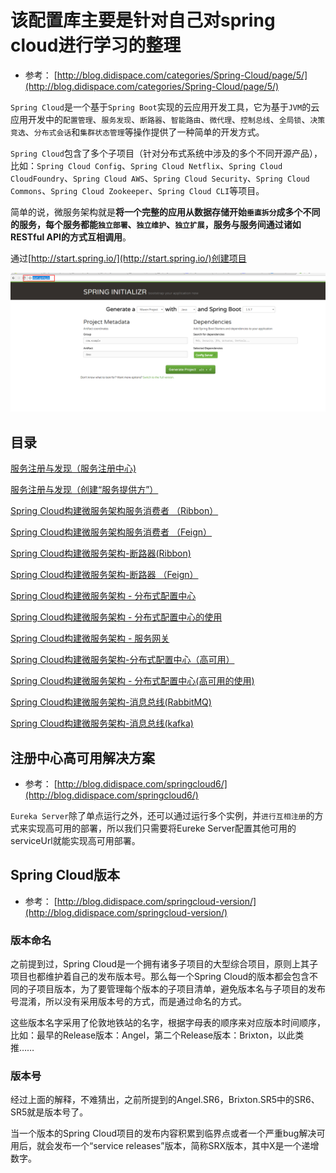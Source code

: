 # 该配置库主要是针对自己对spring cloud进行学习的整理
- 参考： [http://blog.didispace.com/categories/Spring-Cloud/page/5/](http://blog.didispace.com/categories/Spring-Cloud/page/5/)



`Spring Cloud`是一个基于`Spring Boot`实现的云应用开发工具，它为基于`JVM`的云应用开发中的`配置管理`、`服务发现`、`断路器`、`智能路由`、`微代理`、`控制总线`、`全局锁`、`决策竞选`、`分布式会话`和`集群状态管理`等操作提供了一种简单的开发方式。

`Spring Cloud`包含了多个子项目（针对分布式系统中涉及的多个不同开源产品），比如：`Spring Cloud Config`、`Spring Cloud Netflix`、`Spring Cloud CloudFoundry`、`Spring Cloud AWS`、`Spring Cloud Security`、`Spring Cloud Commons`、`Spring Cloud Zookeeper`、`Spring Cloud CLI`等项目。

简单的说，微服务架构就是**将一个完整的应用从数据存储开始`垂直拆分`成多个不同的服务，每个服务都能`独立部署`、`独立维护`、`独立扩展`，服务与服务间通过诸如RESTful API的方式互相调用**。


通过[http://start.spring.io/](http://start.spring.io/)创建项目

![创建项目](https://github.com/916812579/spring-cloud/raw/master/project_new.png)



## 目录

[服务注册与发现（服务注册中心)](https://github.com/916812579/spring-cloud/tree/master/demo1)

[服务注册与发现（创建“服务提供方”）](https://github.com/916812579/spring-cloud/tree/master/demo2)

[Spring Cloud构建微服务架构服务消费者 （Ribbon）](https://github.com/916812579/spring-cloud/tree/master/demo3)

[Spring Cloud构建微服务架构服务消费者 （Feign）](https://github.com/916812579/spring-cloud/tree/master/demo4)

[Spring Cloud构建微服务架构-断路器(Ribbon)](https://github.com/916812579/spring-cloud/tree/master/demo5)

[Spring Cloud构建微服务架构-断路器 （Feign）](https://github.com/916812579/spring-cloud/tree/master/demo6)

[Spring Cloud构建微服务架构 - 分布式配置中心](https://github.com/916812579/spring-cloud/tree/master/demo7)

[Spring Cloud构建微服务架构 - 分布式配置中心的使用](https://github.com/916812579/spring-cloud/tree/master/demo8)

[Spring Cloud构建微服务架构 - 服务网关](https://github.com/916812579/spring-cloud/tree/master/demo9)

[Spring Cloud构建微服务架构-分布式配置中心（高可用）](https://github.com/916812579/spring-cloud/tree/master/demo10)

[Spring Cloud构建微服务架构 - 分布式配置中心(高可用的使用)](https://github.com/916812579/spring-cloud/tree/master/demo11)

[Spring Cloud构建微服务架构-消息总线(RabbitMQ)](https://github.com/916812579/spring-cloud/tree/master/demo12)

[Spring Cloud构建微服务架构-消息总线(kafka)](https://github.com/916812579/spring-cloud/tree/master/demo13)


## 注册中心高可用解决方案

- 参考： [http://blog.didispace.com/springcloud6/](http://blog.didispace.com/springcloud6/)

`Eureka Server`除了单点运行之外，还可以通过运行多个实例，并`进行互相注册`的方式来实现高可用的部署，所以我们只需要将Eureke Server配置其他可用的serviceUrl就能实现高可用部署。


## Spring Cloud版本

- 参考： [http://blog.didispace.com/springcloud-version/](http://blog.didispace.com/springcloud-version/)

### 版本命名
之前提到过，Spring Cloud是一个拥有诸多子项目的大型综合项目，原则上其子项目也都维护着自己的发布版本号。那么每一个Spring Cloud的版本都会包含不同的子项目版本，为了要管理每个版本的子项目清单，避免版本名与子项目的发布号混淆，所以没有采用版本号的方式，而是通过命名的方式。

这些版本名字采用了伦敦地铁站的名字，根据字母表的顺序来对应版本时间顺序，比如：最早的Release版本：Angel，第二个Release版本：Brixton，以此类推……

### 版本号

经过上面的解释，不难猜出，之前所提到的Angel.SR6，Brixton.SR5中的SR6、SR5就是版本号了。

当一个版本的Spring Cloud项目的发布内容积累到临界点或者一个严重bug解决可用后，就会发布一个“service releases”版本，简称SRX版本，其中X是一个递增数字。





